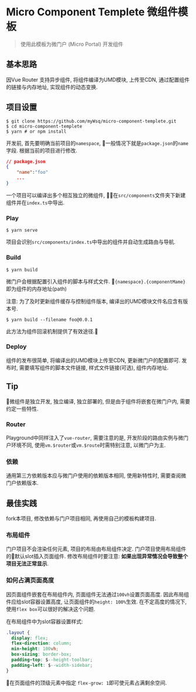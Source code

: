# Micro Component Templete 微组件模板

> 使用此模板为微门户 (Micro Portal) 开发组件

## 基本思路

因Vue Router 支持异步组件, 将组件编译为UMD模块, 上传至CDN, 通过配置组件的链接与内存地址, 实现组件的动态变换.


## 项目设置
```shell
$ git clone https://github.com/myWsq/micro-component-templete.git
$ cd micro-component-templete
$ yarn # or npm install
```
开发前, 首先要明确当前项目的`namespace`, 一般情况下就是`package.json`的`name`字段. 根据当前的项目进行修改.

```json
// package.json
{
    "name":"foo"
    ...
}
```

一个项目可以编译出多个相互独立的微组件, 在`src/components`文件夹下新建组件并在`index.ts`中导出.

### Play

```shell
$ yarn serve
```

项目会识别`src/components/index.ts`中导出的组件并自动生成路由与导航.

### Build

```shell
$ yarn build
```
微门户会根据配置引入组件的脚本与样式文件. `{namespace}.{componentMame}` 即为组件的内存地址(path)

注意: 为了及时更新组件缓存与控制组件版本, 编译出的UMD模块文件名应含有版本号.

```shell
$ yarn build --filename foo@0.0.1
```

此方法为组件回滚机制提供了有效途径.

### Deploy

组件的发布很简单, 将编译出的UMD模块上传至CDN, 更新微门户的配置即可. 发布时, 需要填写组件的脚本文件链接, 样式文件链接(可选), 组件内存地址.

## Tip

微组件是独立开发, 独立编译, 独立部署的, 但是由于组件将嵌套在微门户内, 需要约定一些特性.

### Router

Playground中同样注入了`vue-router`, 需要注意的是, 开发阶段的路由实例与微门户环境不同, 使用`vm.$router`或`vm.$route`时需特别注意, 以微门户为主.

### 依赖

通用第三方依赖版本应与微门户使用的依赖版本相同, 使用新特性时, 需要查阅微门户依赖版本. 

## 最佳实践

fork本项目, 修改依赖与门户项目相同, 再使用自己的模板构建项目.

### 布局组件

门户项目不会渲染任何元素, 项目的布局由布局组件决定. 门户项目使用布局组件的默认slot插入页面组件. 修改布局组件时要注意: **如果出现异常情况会导致整个项目无法正常显示**.

### 如何占满页面高度

因页面组件嵌套在布局组件内, 页面组件无法通过`100vh`设置页面高度. 因此布局组件应给slot容器设置高度, 让页面组件的`height: 100%`生效. 在不定高度的情况下, 使用`flex box`可以很好的解决这个问题.

在布局组件中为slot容器设置样式:

```css
.layout {
  display: flex;
  flex-direction: column;
  min-height: 100vh;
  box-sizing: border-box;
  padding-top: $--height-toolbar;
  padding-left: $--width-sidebar;
}
```

在页面组件的顶级元素中指定 `flex-grow: 1`即可使元素占满剩余空间. 